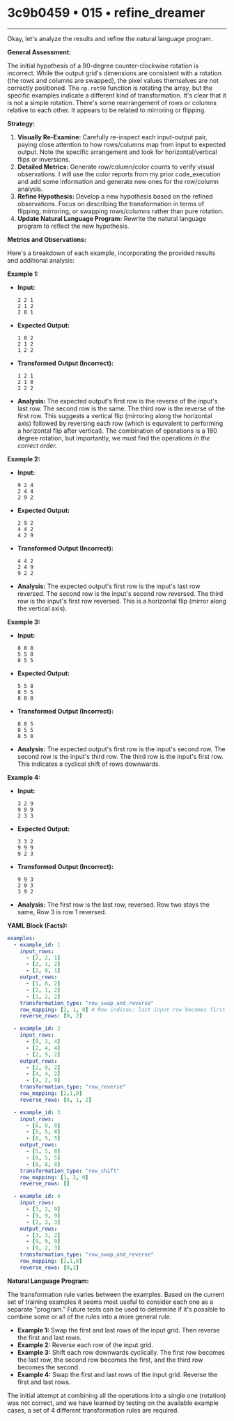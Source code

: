 # 3c9b0459 • 015 • refine_dreamer

---
Okay, let's analyze the results and refine the natural language program.

**General Assessment:**

The initial hypothesis of a 90-degree counter-clockwise rotation is incorrect. While the output grid's dimensions are consistent with a rotation (the rows and columns are swapped), the pixel values themselves are not correctly positioned. The `np.rot90` function is rotating the array, but the specific examples indicate a different kind of transformation. It's clear that it is not a simple rotation. There's some rearrangement of rows or columns relative to each other. It appears to be related to mirroring or flipping.

**Strategy:**

1.  **Visually Re-Examine:** Carefully re-inspect each input-output pair, paying close attention to how rows/columns map from input to expected output. Note the specific arrangement and look for horizontal/vertical flips or inversions.
2.  **Detailed Metrics:** Generate row/column/color counts to verify visual observations. I will use the color reports from my prior code_execution and add some information and generate new ones for the row/column analysis.
3.  **Refine Hypothesis:** Develop a new hypothesis based on the refined observations. Focus on describing the transformation in terms of flipping, mirroring, or swapping rows/columns rather than pure rotation.
4.  **Update Natural Language Program:**  Rewrite the natural language program to reflect the new hypothesis.

**Metrics and Observations:**

Here's a breakdown of each example, incorporating the provided results and additional analysis:

**Example 1:**

*   **Input:**
    ```
    2 2 1
    2 1 2
    2 8 1
    ```
*   **Expected Output:**
    ```
    1 8 2
    2 1 2
    1 2 2
    ```
*   **Transformed Output (Incorrect):**
    ```
    1 2 1
    2 1 8
    2 2 2
    ```
*   **Analysis:** The expected output's first row is the reverse of the input's last row. The second row is the same. The third row is the reverse of the first row. This suggests a vertical flip (mirroring along the horizontal axis) followed by reversing each row (which is equivalent to performing a horizontal flip after vertical). The combination of operations is a 180 degree rotation, but importantly, we must find the operations *in the correct order.*

**Example 2:**

*   **Input:**
    ```
    9 2 4
    2 4 4
    2 9 2
    ```
*   **Expected Output:**
    ```
    2 9 2
    4 4 2
    4 2 9
    ```
* **Transformed Output (Incorrect):**

    ```
    4 4 2
    2 4 9
    9 2 2
    ```
*   **Analysis:** The expected output's first row is the input's last row reversed. The second row is the input's second row reversed. The third row is the input's first row reversed. This is a horizontal flip (mirror along the vertical axis).

**Example 3:**

*   **Input:**
    ```
    8 8 8
    5 5 8
    8 5 5
    ```
*   **Expected Output:**
    ```
    5 5 8
    8 5 5
    8 8 8
    ```
*   **Transformed Output (Incorrect):**
    ```
    8 8 5
    8 5 5
    8 5 8
    ```
*   **Analysis:**  The expected output's first row is the input's second row. The second row is the input's third row. The third row is the input's first row. This indicates a cyclical shift of rows downwards.

**Example 4:**

*   **Input:**

    ```
    3 2 9
    9 9 9
    2 3 3
    ```

*   **Expected Output:**

    ```
    3 3 2
    9 9 9
    9 2 3
    ```

*   **Transformed Output (Incorrect):**

    ```
    9 9 3
    2 9 3
    3 9 2
    ```

* **Analysis:** The first row is the last row, reversed. Row two stays the same, Row 3 is row 1 reversed.

**YAML Block (Facts):**

```yaml
examples:
  - example_id: 1
    input_rows:
      - [2, 2, 1]
      - [2, 1, 2]
      - [2, 8, 1]
    output_rows:
      - [1, 8, 2]
      - [2, 1, 2]
      - [1, 2, 2]
    transformation_type: "row_swap_and_reverse"
    row_mapping: [2, 1, 0] # Row indices: last input row becomes first output row, etc.
    reverse_rows: [0, 2]

  - example_id: 2
    input_rows:
      - [9, 2, 4]
      - [2, 4, 4]
      - [2, 9, 2]
    output_rows:
      - [2, 9, 2]
      - [4, 4, 2]
      - [4, 2, 9]
    transformation_type: "row_reverse"
    row_mapping: [2,1,0]
    reverse_rows: [0, 1, 2]

  - example_id: 3
    input_rows:
      - [8, 8, 8]
      - [5, 5, 8]
      - [8, 5, 5]
    output_rows:
      - [5, 5, 8]
      - [8, 5, 5]
      - [8, 8, 8]
    transformation_type: "row_shift"
    row_mapping: [1, 2, 0]
    reverse_rows: []

  - example_id: 4
    input_rows:
      - [3, 2, 9]
      - [9, 9, 9]
      - [2, 3, 3]
    output_rows:
      - [3, 3, 2]
      - [9, 9, 9]
      - [9, 2, 3]
    transformation_type: "row_swap_and_reverse"
    row_mapping: [2,1,0]
    reverse_rows: [0,2]
```

**Natural Language Program:**

The transformation rule varies between the examples. Based on the current set of training examples it seems most useful to consider each one as a separate "program." Future tests can be used to determine if it's possible to combine some or all of the rules into a more general rule.

*   **Example 1:** Swap the first and last rows of the input grid. Then reverse the first and last rows.
*   **Example 2:** Reverse each row of the input grid.
*   **Example 3:** Shift each row downwards cyclically. The first row becomes the last row, the second row becomes the first, and the third row becomes the second.
*   **Example 4:** Swap the first and last rows of the input grid. Reverse the first and last rows.

The initial attempt at combining all the operations into a single one (rotation) was not correct, and we have learned by testing on the available example cases, a set of 4 different transformation rules are required.

